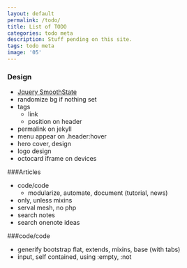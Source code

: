 ```yaml
---
layout: default
permalink: /todo/
title: List of TODO
categories: todo meta
description: Stuff pending on this site.
tags: todo meta
image: '05'
---
```

### Design
- [Jquery SmoothState](http://weblinc.github.io/jquery.smoothState.js/typical-implementation.html)
- randomize bg if nothing set
- tags
	- link
	- position on header
- permalink on jekyll
- menu appear on .header:hover
- hero cover, design
- logo design
- octocard iframe on devices

###Articles
- code/code
	- modularize, automate, document (tutorial, news)
- only, unless mixins
- serval mesh, no php
- search notes
- search onenote ideas

###code/code
- generify bootstrap flat, extends, mixins, base (with tabs)
- input, self contained, using :empty, :not